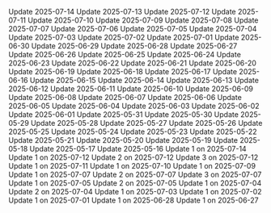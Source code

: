 Update 2025-07-14
Update 2025-07-13
Update 2025-07-12
Update 2025-07-11
Update 2025-07-10
Update 2025-07-09
Update 2025-07-08
Update 2025-07-07
Update 2025-07-06
Update 2025-07-05
Update 2025-07-04
Update 2025-07-03
Update 2025-07-02
Update 2025-07-01
Update 2025-06-30
Update 2025-06-29
Update 2025-06-28
Update 2025-06-27
Update 2025-06-26
Update 2025-06-25
Update 2025-06-24
Update 2025-06-23
Update 2025-06-22
Update 2025-06-21
Update 2025-06-20
Update 2025-06-19
Update 2025-06-18
Update 2025-06-17
Update 2025-06-16
Update 2025-06-15
Update 2025-06-14
Update 2025-06-13
Update 2025-06-12
Update 2025-06-11
Update 2025-06-10
Update 2025-06-09
Update 2025-06-08
Update 2025-06-07
Update 2025-06-06
Update 2025-06-05
Update 2025-06-04
Update 2025-06-03
Update 2025-06-02
Update 2025-06-01
Update 2025-05-31
Update 2025-05-30
Update 2025-05-29
Update 2025-05-28
Update 2025-05-27
Update 2025-05-26
Update 2025-05-25
Update 2025-05-24
Update 2025-05-23
Update 2025-05-22
Update 2025-05-21
Update 2025-05-20
Update 2025-05-19
Update 2025-05-18
Update 2025-05-17
Update 2025-05-16
Update 1 on 2025-07-14
Update 1 on 2025-07-12
Update 2 on 2025-07-12
Update 3 on 2025-07-12
Update 1 on 2025-07-11
Update 1 on 2025-07-10
Update 1 on 2025-07-09
Update 1 on 2025-07-07
Update 2 on 2025-07-07
Update 3 on 2025-07-07
Update 1 on 2025-07-05
Update 2 on 2025-07-05
Update 1 on 2025-07-04
Update 2 on 2025-07-04
Update 1 on 2025-07-03
Update 1 on 2025-07-02
Update 1 on 2025-07-01
Update 1 on 2025-06-28
Update 1 on 2025-06-27
